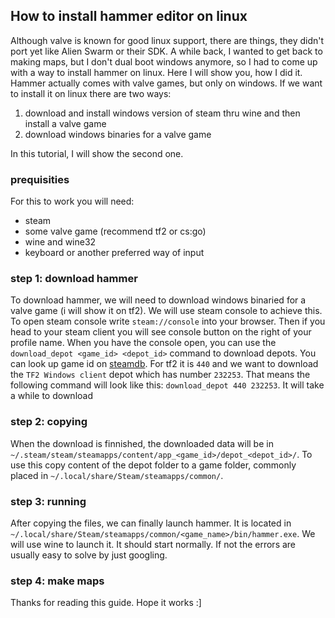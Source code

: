 ## How to install hammer editor on linux

Although valve is known for good linux support, there are things, they didn't port yet like Alien Swarm or their SDK. A while back, I wanted to get back to making maps, but I don't dual boot windows anymore, so I had to come up with a way to install hammer on linux.
Here I will show you, how I did it.
Hammer actually comes with valve games, but only on windows. If we want to install it on linux there are two ways:
1. download and install windows version of steam thru wine and then install a valve game
2. download windows binaries for a valve game

In this tutorial, I will show the second one.



### prequisities
For this to work you will need:
- steam
- some valve game (recommend tf2 or cs:go)
- wine and wine32
- keyboard or another preferred way of input

### step 1: download hammer
To download hammer, we will need to download windows binaried for a valve game (i will show it on tf2). We will use steam console to achieve this. To open steam console write `steam://console` into your browser.
Then if you head to your steam client you will see console button on the right of your profile name. When you have the console open, you can use the `download_depot <game_id> <depot_id>` command to download depots.
You can look up game id on [steamdb](steamdb.info). For tf2 it is `440` and we want to download the `TF2 Windows client` depot which has number `232253`. That means the following command will look like this: `download_depot 440 232253`.
It will take a while to download

### step 2: copying
When the download is finnished, the downloaded data will be in `~/.steam/steam/steamapps/content/app_<game_id>/depot_<depot_id>/`.
To use this copy content of the depot folder to a game folder, commonly placed in `~/.local/share/Steam/steamapps/common/`.

### step 3: running
After copying the files, we can finally launch hammer. It is located in `~/.local/share/Steam/steamapps/common/<game_name>/bin/hammer.exe`. We will use wine to launch it.
It should start normally. If not the errors are usually easy to solve by just googling.

### step 4: make maps



Thanks for reading this guide. Hope it works :]
